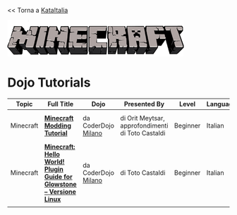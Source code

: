 \<\< Torna a [KataItalia](KataItalia.md)

![../files/Minecraft-logo.png](../files/Minecraft-logo.png
"../files/Minecraft-logo.png")

# Dojo Tutorials

| Topic     | Full Title                                                                                                                                                             | Dojo                                              | Presented By                                      | Level    | Language | Description                                        | Type         | Category |
| --------- | ---------------------------------------------------------------------------------------------------------------------------------------------------------------------- | ------------------------------------------------- | ------------------------------------------------- | -------- | -------- | -------------------------------------------------- | ------------ | -------- |
| Minecraft | **[Minecraft Modding Tutorial](http://coderdojomilano.it/tutorial-minecraft-modding-1/)**                                                                              | da CoderDojo [Milano](http://coderdojomilano.it/) | di Orit Meytsar, approfondimenti di Toto Castaldi | Beginner | Italian  | Scriviamo una Mod per Minecraft                    | Dojo Created | Tutorial |
| Minecraft | **[Minecraft: Hello World\! Plugin Guide for Glowstone – Versione Linux](http://coderdojomilano.it/minecraft-hello-world-plugin-guide-for-glowstone-versione-linux/)** | da CoderDojo [Milano](http://coderdojomilano.it/) | di Toto Castaldi                                  | Beginner | Italian  | Guida allo sviluppo di Plugin Server per Minecraft | Dojo Created | Tutorial |
|           |                                                                                                                                                                        |                                                   |                                                   |          |          |                                                    |              |          |
